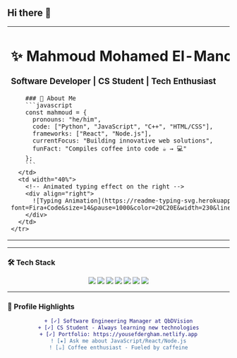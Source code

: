 ## Hi there 👋
<div align="center">
  <table>
    <tr>
      <td width="60%">
        <h1>✨ Mahmoud Mohamed El-Manoufi ✨</h1>
        <h3>Software Developer | CS Student | Tech Enthusiast</h3>
        
        ### 🚀 About Me
        ```javascript
        const mahmoud = {
          pronouns: "he/him",
          code: ["Python", "JavaScript", "C++", "HTML/CSS"],
          frameworks: ["React", "Node.js"],
          currentFocus: "Building innovative web solutions",
          funFact: "Compiles coffee into code ☕ → 💻"
        };
        ```
      </td>
      <td width="40%">
        <!-- Animated typing effect on the right -->
        <div align="right">
          ![Typing Animation](https://readme-typing-svg.herokuapp.com?font=Fira+Code&size=14&pause=1000&color=20C20E&width=230&lines=Software+Engineer;Python+Developer;Web+Enthusiast;Coffee+Lover;Problem+Solver;Tech+Explorer)
        </div>
      </td>
    </tr>
  </table>
</div>

---

### 🛠 Tech Stack

<p align="center">
  <img src="https://img.shields.io/badge/Python-3776AB?style=for-the-badge&logo=python&logoColor=white">
  <img src="https://img.shields.io/badge/JavaScript-F7DF1E?style=for-the-badge&logo=javascript&logoColor=black">
  <img src="https://img.shields.io/badge/C%2B%2B-00599C?style=for-the-badge&logo=c%2B%2B&logoColor=white">
  <img src="https://img.shields.io/badge/HTML5-E34F26?style=for-the-badge&logo=html5&logoColor=white">
  <img src="https://img.shields.io/badge/CSS3-1572B6?style=for-the-badge&logo=css3&logoColor=white">
  <img src="https://img.shields.io/badge/React-20232A?style=for-the-badge&logo=react&logoColor=61DAFB">
  <img src="https://img.shields.io/badge/Node.js-43853D?style=for-the-badge&logo=node.js&logoColor=white">
</p>

---

### 📌 Profile Highlights

<div align="center">
  
  ```diff
  + [✓] Software Engineering Manager at QbDVision
  + [✓] CS Student - Always learning new technologies
  + [✓] Portfolio: https://yousefdergham.netlify.app
  ! [★] Ask me about JavaScript/React/Node.js
  ! [☕] Coffee enthusiast - Fueled by caffeine
